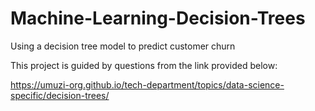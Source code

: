 # Machine-Learning-Decision-Trees
Using a decision tree model to predict customer churn 

This project is guided by questions from the link provided below:

https://umuzi-org.github.io/tech-department/topics/data-science-specific/decision-trees/


